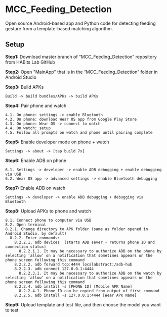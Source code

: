 # MCC_Feeding_Detection
Open source Android-based app and Python code for detecting feeding gesture from a template-based matching algorithm.
## Setup
  **Step1:** Download master branch of “MCC_Feeding_Detection” repository from HABits Lab GitHub  

  **Step2:** Open "MainApp" that is in the “MCC_Feeding_Detection” folder in Android Studio  

  **Step3:** Build APKs

    Build -> build bundles/APKs -> build APKs

  **Step4:** Pair phone and watch  

    4.1. On phone: settings -> enable Bluetooth 
    4.2. On phone: download Wear OS app from Google Play Store 
    4.3. On phone: Wear OS -> connect to watch 
    4.4. On watch: setup
    4.5. Follow all prompts on watch and phone until pairing complete

  **Step5:** Enable developer mode on phone + watch  

    Settings -> about -> [tap build 7x]  

  **Step6:** Enable ADB on phone  

    6.1. Settings -> developer -> enable ADB debugging + enable debugging via USB
    6.2. Wear OS app -> advanced settings -> enable Bluetooth debugging  

  **Step7:** Enable ADB on watch  

    Settings -> developer -> enable ADB debugging + debugging via Bluetooth  

  **Step8:** Upload APKs to phone and watch  

    8.1. Connect phone to computer via USB
    8.2. Open terminal
    8.2.1. Change directory to APK folder (same as folder opened in Android Studio, by default)
      8.2.2. Enter commands:
        8.2.2.1. adb devices  (starts ADB sever + returns phone ID and connection status)
          8.2.2.1.1. It may be necessary to authorize ADB on the phone by selecting ‘allow’ on a notification that sometimes appears on the phone screen following this command
        8.2.2.2. adb forward tcp:4444 localabstract:/adb-hub
        8.2.2.3. adb connect 127.0.0.1:4444
          8.2.2.3.1. It may be necessary to authorize ADB on the watch by selecting ‘allow’ on a notification that sometimes appears on the phone screen following this command
        8.2.2.4. adb install -s [PHONE ID] [Mobile APK Name]
          8.2.2.4.1. Phone ID can be copied from output of first command
        8.2.2.5. adb install -s 127.0.0.1:4444 [Wear APK Name]

  **Step9:** Upload template and test file, and then choose the model you want to test

